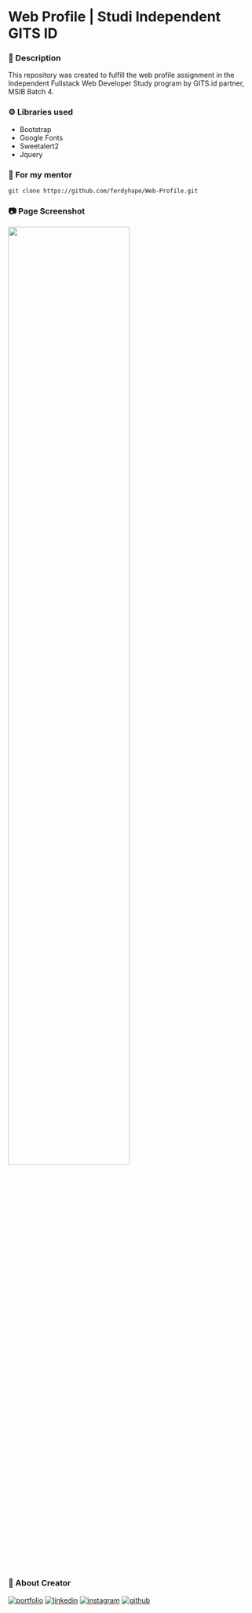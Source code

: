 # Web Profile | Studi Independent GITS ID
### :open_book: Description
This repository was created to fulfill the web profile assignment in the Independent Fullstack Web Developer Study program by GITS.id partner, MSIB Batch 4.

### :gear: Libraries used
 - Bootstrap
 - Google Fonts
 - Sweetalert2
 - Jquery

### :man: For my mentor
    
    git clone https://github.com/ferdyhape/Web-Profile.git
   
### :camera: Page Screenshot
<img src="https://user-images.githubusercontent.com/75787853/220665715-7ae98a95-8e0a-4c1c-9e0b-39f2f712ea1d.jpeg" width=70% height=70%><br>

### :link: About Creator
[![portfolio](https://img.shields.io/badge/my_portfolio-000?style=for-the-badge&logo=ko-fi&logoColor=white)](https://www.ferdyhape.site/)
[![linkedin](https://img.shields.io/badge/linkedin-0A66C2?style=for-the-badge&logo=linkedin&logoColor=white)](https://www.linkedin.com/in/ferdy-hahan-pradana)
[![instagram](https://img.shields.io/badge/instagram-833AB4?style=for-the-badge&logo=instagram&logoColor=white)](https://instagram.com/ferdyhape)
[![github](https://img.shields.io/badge/github-333?style=for-the-badge&logo=github&logoColor=white)](https://github.com/ferdyhape)
